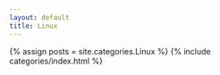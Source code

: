```yaml
---
layout: default
title: Linux
---
```

{% assign posts = site.categories.Linux %}
{% include categories/index.html %}

